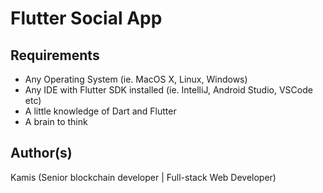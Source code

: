 # Flutter Social App

## Requirements
* Any Operating System (ie. MacOS X, Linux, Windows)
* Any IDE with Flutter SDK installed (ie. IntelliJ, Android Studio, VSCode etc)
* A little knowledge of Dart and Flutter
* A brain to think

## Author(s)
Kamis (Senior blockchain developer | Full-stack Web Developer)
